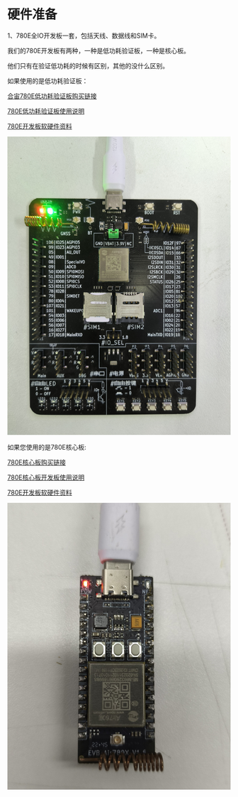 # 硬件准备

1、780E全IO开发板一套，包括天线、数据线和SIM卡。

我们的780E开发板有两种，一种是低功耗验证板，一种是核心板。

他们只有在验证低功耗的时候有区别，其他的没什么区别。

如果使用的是低功耗验证板：

[合宙780E低功耗验证板购买链接](https://item.taobao.com/item.htm?id=724722276597)

[780E低功耗验证板使用说明](https://cdn.openluat-luatcommunity.openluat.com/attachment/20231009103600243_%E5%BC%80%E5%8F%91%E6%9D%BFEVB-Air780E-IO%E4%BD%BF%E7%94%A8%E8%AF%B4%E6%98%8EV1.2.0.pdf)

[780E开发板软硬件资料](https://doc.openluat.com/wiki/21?wiki_page_id=6036)

![IOkaifaban](./image/Air780E_IO.jpg)

如果您使用的是780E核心板:

[780E核心板购买链接](https://item.taobao.com/item.htm?spm=a21xtw.29178619.product_shelf.4.568f1170SrSiYY&id=693774140934&pisk=f87wm1a5SPUaI5s14LT2aNqLdM89WUe7_Z9XisfD1dvMCZ6ViQdxmxxmjp4HGpgb6FZvutJFHdt6SZSKu_CA55Lb6FC9kE27FzTV61LYAQh4AZ8HKId0lVvMiCvgYvy7Fzaq8kekr8sXVa4HWpM1-UESUSKzE_phcsyH1QeflpumzbdwjGaJKq2f-C5eh1Vxoqbe_h7b5zlqZhscw3Q1Grup5_SH-I7YZmJ24ib6-N23rHKcmgtVAAV1Et5hHF_3icvlfOThSglmo68NjndwYAyeENChyexQr75hJO1O8sG0oB6WK1QMuzVJ7FvM8BQbpVvVxib6XEHg3KQFtNjV4JHvthX5kGkm0hApTLNUTja5ghUPA9KiDmKHyBJ71CimmYKWTLNT1mnvxCReF5gl.)

[780E核心板开发板使用说明](https://cdn.openluat-luatcommunity.openluat.com/attachment/20240419155721583_%E5%BC%80%E5%8F%91%E6%9D%BFCore_Air780E%E4%BD%BF%E7%94%A8%E8%AF%B4%E6%98%8EV1.0.5.pdf)

[780E开发板软硬件资料](https://doc.openluat.com/wiki/21?wiki_page_id=6036)

![kaifaban](./image/Air780E.jpg)



